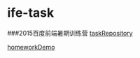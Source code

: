 # ife-task
###2015百度前端暑期训练营
[taskRepository](https://github.com/abcwyc/ife-task)

[homeworkDemo](http://ifetask.sinaapp.com)
